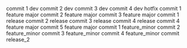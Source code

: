 commit 1 dev
commit 2 dev
commit 3 dev
commit 4 dev
hotfix
commit 1 feature major
commit 2 feature major
commit 3 feature major
commit 1 release
commit 2 release
commit 3 release
commit 4 release
commit 4 feature major
commit 5 feature major
commit 1 feature_minor
commit 2 feature_minor
commit 3 feature_minor
commit 4 feature_minor
commit release_2
